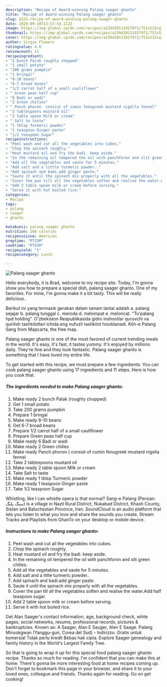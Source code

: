 ```yaml
---
description: "Recipe of Award-winning Palang saager ghanto"
title: "Recipe of Award-winning Palang saager ghanto"
slug: 6221-recipe-of-award-winning-palang-saager-ghanto
date: 2020-09-18T13:57:54.112Z
image: https://img-global.cpcdn.com/recipes/a239d3913192f971/751x532cq70/palang-saager-ghanto-recipe-main-photo.jpg
thumbnail: https://img-global.cpcdn.com/recipes/a239d3913192f971/751x532cq70/palang-saager-ghanto-recipe-main-photo.jpg
cover: https://img-global.cpcdn.com/recipes/a239d3913192f971/751x532cq70/palang-saager-ghanto-recipe-main-photo.jpg
author: Virgie Flowers
ratingvalue: 4.6
reviewcount: 11
recipeingredient:
- "2 bunch Palak roughly chopped"
- "1 small potato"
- "200 grams pumpkin"
- "1 bringal"
- "8-10 beans"
- "6-7 broad beans"
- "1/2 carrot half of a small cauliflower"
- " Green peas half cup"
- "6 Badi or wadi"
- "2 Green chilies"
- " Panch phoron  consist of cumin fenugreek mustard nigella fennel"
- "2 tablespoons mustard oil"
- "2 table spoon Milk or cream"
- " Salt to taste"
- "1 tblsp Turmeric powder"
- "1 teaspoon Ginger paste"
- "1/2 teaspoon Sugar"
recipeinstructions:
- "Peel wash and cut all the vegetables into cubes."
- "Chop the spinach roughly."
- "Heat mustard oil and fry the badi. keep aside."
- "In the remaining oil tempered the oil with panchforon and slit green chilies."
- "Add all the vegetables and saute for 5 minutes."
- "Add salt and a little turmeric powder.."
- "Add spinach and badi.add ginger paste."
- "Saute it until the spinach mix properly with all the vegetables."
- "Cover the pan till all the vegetables soften and realise the water.Add half teaspoon sugar."
- "Add 2 table spoon milk or cream before serving."
- "Serve it with hot boiled rice."
categories:
- Recipe
tags:
- palang
- saager
- ghanto

katakunci: palang saager ghanto 
nutrition: 260 calories
recipecuisine: American
preptime: "PT25M"
cooktime: "PT43M"
recipeyield: "1"
recipecategory: Lunch

---
```



![Palang saager ghanto](https://img-global.cpcdn.com/recipes/a239d3913192f971/751x532cq70/palang-saager-ghanto-recipe-main-photo.jpg)

Hello everybody, it is Brad, welcome to my recipe site. Today, I'm gonna show you how to prepare a special dish, palang saager ghanto. One of my favorites. For mine, I'm gonna make it a bit tasty. This will be really delicious.

Berikut ini yang termasik gerakan dalam senam lantai adalah a. palang sejajar b. palang tunggal c. meroda d. melompat e. meloncat. &#34;To&#39;palang hpd holding&#34;. O&#39;zbekiston Respublikasida gidro inshootlar quruvchi va qurilish tashkilotlari ichida eng nufuzli tashkilot hisoblanadi. Kōh-e Palang Sang from Mapcarta, the free map.

Palang saager ghanto is one of the most favored of current trending meals in the world. It's easy, it's fast, it tastes yummy. It's enjoyed by millions daily. They're fine and they look fantastic. Palang saager ghanto is something that I have loved my entire life.


To get started with this recipe, we must prepare a few ingredients. You can cook palang saager ghanto using 17 ingredients and 11 steps. Here is how you cook that.

<!--inarticleads1-->

##### The ingredients needed to make Palang saager ghanto:

1. Make ready 2 bunch Palak (roughly chopped)
1. Get 1 small potato
1. Take 200 grams pumpkin
1. Prepare 1 bringal
1. Make ready 8-10 beans
1. Get 6-7 broad beans
1. Prepare 1/2 carrot half of a small cauliflower
1. Prepare  Green peas half cup
1. Make ready 6 Badi or wadi
1. Make ready 2 Green chilies
1. Make ready  Panch phoron ( consist of cumin fenugreek mustard nigella fennel
1. Take 2 tablespoons mustard oil
1. Make ready 2 table spoon Milk or cream
1. Take  Salt to taste
1. Make ready 1 tblsp Turmeric powder
1. Make ready 1 teaspoon Ginger paste
1. Take 1/2 teaspoon Sugar


Whistling, like I can whistle opera is that normal? Sang-e Palang (Persian: سنگ پلنگ‎‎) is a village in Nazil Rural District, Nukabad District, Khash County, Sistan and Baluchestan Province, Iran. SoundCloud is an audio platform that lets you listen to what you love and share the sounds you create. Stream Tracks and Playlists from GhanTo on your desktop or mobile device. 

<!--inarticleads2-->

##### Instructions to make Palang saager ghanto:

1. Peel wash and cut all the vegetables into cubes.
1. Chop the spinach roughly.
1. Heat mustard oil and fry the badi. keep aside.
1. In the remaining oil tempered the oil with panchforon and slit green chilies.
1. Add all the vegetables and saute for 5 minutes.
1. Add salt and a little turmeric powder..
1. Add spinach and badi.add ginger paste.
1. Saute it until the spinach mix properly with all the vegetables.
1. Cover the pan till all the vegetables soften and realise the water.Add half teaspoon sugar.
1. Add 2 table spoon milk or cream before serving.
1. Serve it with hot boiled rice.


Get Alan Saager&#39;s contact information, age, background check, white pages, social networks, resume, professional records, pictures &amp; bankruptcies. Known as: A Saager, Alan E Sauger, Alen E Saage. Palang Minsokgwan (Yanggu-gun, Corea del Sud) - Indirizzo. Gratis untuk komersial Tidak perlu kredit Bebas hak cipta. Explore Saager genealogy and family history in the World&#39;s Largest Family Tree. 

So that is going to wrap it up for this special food palang saager ghanto recipe. Thanks so much for reading. I'm confident that you can make this at home. There's gonna be more interesting food at home recipes coming up. Don't forget to bookmark this page in your browser, and share it to your loved ones, colleague and friends. Thanks again for reading. Go on get cooking!
